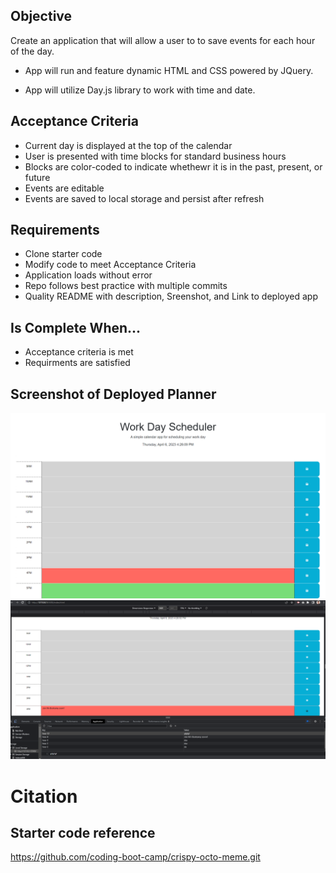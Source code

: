 ## Objective
Create an application that will allow a user to to save events for each hour of the day.

- App will run and feature dynamic HTML and CSS powered by JQuery.

- App will utilize Day.js library to work with time and date.

## Acceptance Criteria

* Current day is displayed at the top of the calendar
* User is presented with time blocks for standard business hours
* Blocks are color-coded to indicate whethewr it is in the past, present, or future
* Events are editable
* Events are saved to local storage and persist after refresh

## Requirements
* Clone starter code
* Modify code to meet Acceptance Criteria
* Application loads without error
* Repo follows best practice with multiple commits
* Quality README with description, Sreenshot, and Link to deployed app

## Is Complete When...
* Acceptance criteria is met 
* Requirments are satisfied

## Screenshot of Deployed Planner
![Screenshot1](assets/PlannerAt4.png)
![Screenshot2](assets/PlannerWithConsole.png)


# Citation 
## Starter code reference
https://github.com/coding-boot-camp/crispy-octo-meme.git